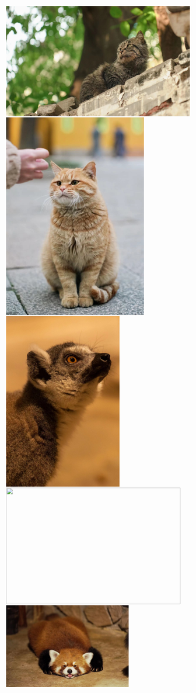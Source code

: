 <img src="./images/IMG_2213.jpg" width="536" height="302">
<img src="./images/IMG_2251.jpg" width="378" height="541">
<img src="./images/IMG_2254.jpg" width="311" height="467">
<img src="./images/IMG_2237.jpg" width="478" height="319">
<img src="./images/IMG_2255.jpg" width="336" height="224">